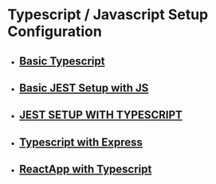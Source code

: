 # Typescript / Javascript Setup Configuration

- ## [Basic Typescript](https://github.com/kcam031892/JS-TS-Setup-Files/tree/main/typescript)

- ## [Basic JEST Setup with JS](https://github.com/kcam031892/JS-TS-Setup-Files/tree/main/js-jest)

- ## [JEST SETUP WITH TYPESCRIPT](https://github.com/kcam031892/JS-TS-Setup-Files/tree/main/ts-with-jest)

- ## [Typescript with Express](https://github.com/kcam031892/JS-TS-Setup-Files/tree/main/express-ts)

- ## [ReactApp with Typescript](https://github.com/kcam031892/JS-TS-Setup-Files/tree/main/react-ts)
